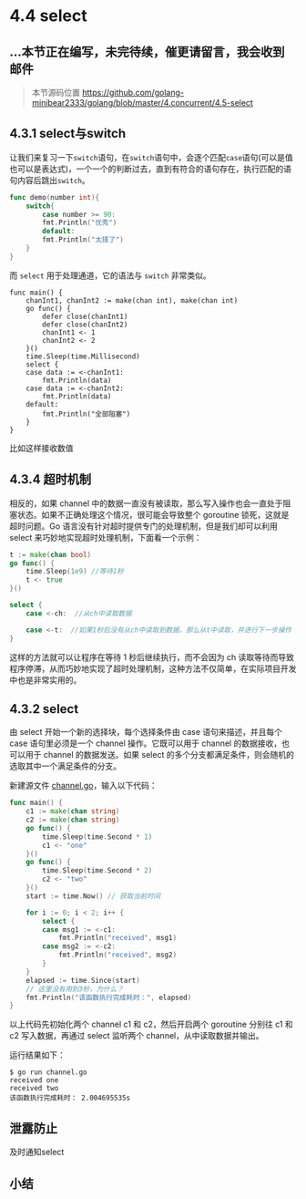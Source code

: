 # 4.4 select

## **...本节正在编写，未完待续，催更请留言，我会收到邮件**

> 本节源码位置 https://github.com/golang-minibear2333/golang/blob/master/4.concurrent/4.5-select

## 4.3.1 select与switch

让我们来复习一下`switch`语句，在`switch`语句中，会逐个匹配`case`语句(可以是值也可以是表达式)，一个一个的判断过去，直到有符合的语句存在，执行匹配的语句内容后跳出`switch`。

```go
func demo(number int){
    switch{
        case number >= 90:
        fmt.Println("优秀")
        default:
        fmt.Println("太搓了")
    }
}
```

而 `select` 用于处理通道，它的语法与 `switch` 非常类似。

```golang
func main() {
	chanInt1, chanInt2 := make(chan int), make(chan int)
	go func() {
		defer close(chanInt1)
		defer close(chanInt2)
		chanInt1 <- 1
		chanInt2 <- 2
	}()
	time.Sleep(time.Millisecond)
	select {
	case data := <-chanInt1:
		fmt.Println(data)
	case data := <-chanInt2:
		fmt.Println(data)
	default:
		fmt.Println("全部阻塞")
	}
}
```

比如这样接收数值



## 4.3.4 超时机制

相反的，如果 channel 中的数据一直没有被读取，那么写入操作也会一直处于阻塞状态。如果不正确处理这个情况，很可能会导致整个 goroutine 锁死，这就是超时问题。Go
语言没有针对超时提供专门的处理机制，但是我们却可以利用 select 来巧妙地实现超时处理机制，下面看一个示例：

```go
t := make(chan bool)
go func() {
    time.Sleep(1e9) //等待1秒
    t <- true
}()

select {
    case <-ch:  //从ch中读取数据

    case <-t:  //如果1秒后没有从ch中读取到数据，那么从t中读取，并进行下一步操作
}
```

这样的方法就可以让程序在等待 1 秒后继续执行，而不会因为 ch 读取等待而导致程序停滞，从而巧妙地实现了超时处理机制，这种方法不仅简单，在实际项目开发中也是非常实用的。

## 4.3.2 select

由 select 开始一个新的选择块，每个选择条件由 case 语句来描述，并且每个 case 语句里必须是一个 channel 操作。它既可以用于 channel
的数据接收，也可以用于 channel 的数据发送。如果 select 的多个分支都满足条件，则会随机的选取其中一个满足条件的分支。

新建源文件 [channel.go](channel.go)，输入以下代码：

```go
func main() {
	c1 := make(chan string)
	c2 := make(chan string)
	go func() {
		time.Sleep(time.Second * 1)
		c1 <- "one"
	}()
	go func() {
		time.Sleep(time.Second * 2)
		c2 <- "two"
	}()
	start := time.Now() // 获取当前时间

	for i := 0; i < 2; i++ {
		select {
		case msg1 := <-c1:
			fmt.Println("received", msg1)
		case msg2 := <-c2:
			fmt.Println("received", msg2)
		}
	}
	elapsed := time.Since(start)
	// 这里没有用到3秒，为什么？
	fmt.Println("该函数执行完成耗时：", elapsed)
}
```

以上代码先初始化两个 channel c1 和 c2，然后开启两个 goroutine 分别往 c1 和 c2 写入数据，再通过 select 监听两个 channel，从中读取数据并输出。

运行结果如下：
```shell
$ go run channel.go 
received one
received two
该函数执行完成耗时： 2.004695535s
```

## 泄露防止

及时通知select

## 小结

